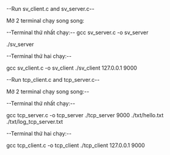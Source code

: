   --Run sv_client.c and sv_server.c--

Mở 2 terminal chạy song song:

  --Terminal thứ nhất chạy:--
gcc sv_server.c -o sv_server
  
./sv_server

  --Terminal thứ hai chạy:--
  
gcc sv_client.c -o sv_client
./sv_client 127.0.0.1 9000

  --Run tcp_client.c and tcp_server.c--

Mở 2 terminal chạy song song:--

  --Terminal thứ nhất chạy:--

gcc tcp_server.c -o tcp_server
./tcp_server 9000 ./txt/hello.txt ./txt/log_tcp_server.txt

  --Terminal thứ hai chạy:--

gcc tcp_client.c -o tcp_client
./tcp_client 127.0.0.1 9000
